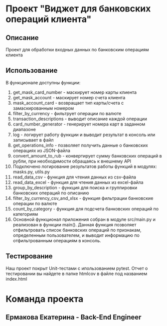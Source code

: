 # Проект "Виджет для банковских операций клиента"
## Описание
Проект для обработки входных данных по банковским операциям клиента
## Использование
В функционале доступны функции:
1. get_mask_card_number - маскирует номер карты клиента
2. get_mask_account - маскирует номер счета клиента
3. mask_account_card - возвращает тип карты/счета с замаскированным номером
4. filter_by_currency - фильтрует операции по валюте
5. transaction_descriptions - выводит описание каждой операции
6. card_number_generator - генерирует номера карт в заданном диапазоне
7. log - логирует работу функции и выводит результат в консоль или записывает в файл
8. get_operations_info - позволяет получить данные о банковских операциях из JSON-файла
9. convert_amount_to_rub - конвертирует сумму банковских операций в рубли, при необходимости обращаясь к внешнему API
10. Подключено логирование результатов работы функций в модулях: masks.py, utils.py
11. read_data_csv - функция для чтения данных из csv-файла
12. read_data_excel - функция для чтения данных из excel-файла
13. group_by_description - функция для поиска и группировки банковских операций по описанию
14. filter_by_currency_csv_and_xlsx - функция фильтрации банковские операции по валюте
13. count_by_category - функция для подсчета банковских операций по категориям
14. Основной функционал приложения собран в модуле src/main.py и реализован в функции main(). 
Данная функция позволяет отфильтровать список банковских операций по признакам, определенным пользователем, и выводит
информацию по отфильтрованным операциям в консоль.
## Тестирование
Наш проект покрыт Unit-тестами с ипользованием pytest. Отчет о тестировании вы найдете в папке htmlcov в файле под названием index.html


# Команда проекта
## Ермакова Екатерина - Back-End Engineer
